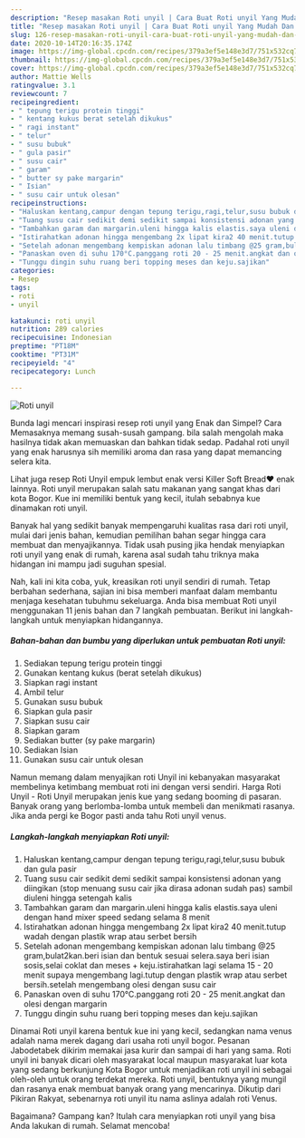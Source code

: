 ```yaml
---
description: "Resep masakan Roti unyil | Cara Buat Roti unyil Yang Mudah Dan Praktis"
title: "Resep masakan Roti unyil | Cara Buat Roti unyil Yang Mudah Dan Praktis"
slug: 126-resep-masakan-roti-unyil-cara-buat-roti-unyil-yang-mudah-dan-praktis
date: 2020-10-14T20:16:35.174Z
image: https://img-global.cpcdn.com/recipes/379a3ef5e148e3d7/751x532cq70/roti-unyil-foto-resep-utama.jpg
thumbnail: https://img-global.cpcdn.com/recipes/379a3ef5e148e3d7/751x532cq70/roti-unyil-foto-resep-utama.jpg
cover: https://img-global.cpcdn.com/recipes/379a3ef5e148e3d7/751x532cq70/roti-unyil-foto-resep-utama.jpg
author: Mattie Wells
ratingvalue: 3.1
reviewcount: 7
recipeingredient:
- " tepung terigu protein tinggi"
- " kentang kukus berat setelah dikukus"
- " ragi instant"
- " telur"
- " susu bubuk"
- " gula pasir"
- " susu cair"
- " garam"
- " butter sy pake margarin"
- " Isian"
- " susu cair untuk olesan"
recipeinstructions:
- "Haluskan kentang,campur dengan tepung terigu,ragi,telur,susu bubuk dan gula pasir"
- "Tuang susu cair sedikit demi sedikit sampai konsistensi adonan yang diingikan (stop menuang susu cair jika dirasa adonan sudah pas) sambil diuleni hingga setengah kalis"
- "Tambahkan garam dan margarin.uleni hingga kalis elastis.saya uleni dengan hand mixer speed sedang selama 8 menit"
- "Istirahatkan adonan hingga mengembang 2x lipat kira2 40 menit.tutup wadah dengan plastik wrap atau serbet bersih"
- "Setelah adonan mengembang kempiskan adonan lalu timbang @25 gram,bulat2kan.beri isian dan bentuk sesuai selera.saya beri isian sosis,selai coklat dan meses + keju.istirahatkan lagi selama 15 - 20 menit supaya mengembang lagi.tutup dengan plastik wrap atau serbet bersih.setelah mengembang olesi dengan susu cair"
- "Panaskan oven di suhu 170°C.panggang roti 20 - 25 menit.angkat dan olesi dengan margarin"
- "Tunggu dingin suhu ruang beri topping meses dan keju.sajikan"
categories:
- Resep
tags:
- roti
- unyil

katakunci: roti unyil 
nutrition: 289 calories
recipecuisine: Indonesian
preptime: "PT18M"
cooktime: "PT31M"
recipeyield: "4"
recipecategory: Lunch

---
```



![Roti unyil](https://img-global.cpcdn.com/recipes/379a3ef5e148e3d7/751x532cq70/roti-unyil-foto-resep-utama.jpg)

Bunda lagi mencari inspirasi resep roti unyil yang Enak dan Simpel? Cara Memasaknya memang susah-susah gampang. bila salah mengolah maka hasilnya tidak akan memuaskan dan bahkan tidak sedap. Padahal roti unyil yang enak harusnya sih memiliki aroma dan rasa yang dapat memancing selera kita.

Lihat juga resep Roti Unyil empuk lembut enak versi Killer Soft Bread❤️ enak lainnya. Roti unyil merupakan salah satu makanan yang sangat khas dari kota Bogor. Kue ini memiliki bentuk yang kecil, itulah sebabnya kue dinamakan roti unyil.

Banyak hal yang sedikit banyak mempengaruhi kualitas rasa dari roti unyil, mulai dari jenis bahan, kemudian pemilihan bahan segar hingga cara membuat dan menyajikannya. Tidak usah pusing jika hendak menyiapkan roti unyil yang enak di rumah, karena asal sudah tahu triknya maka hidangan ini mampu jadi suguhan spesial.


Nah, kali ini kita coba, yuk, kreasikan roti unyil sendiri di rumah. Tetap berbahan sederhana, sajian ini bisa memberi manfaat dalam membantu menjaga kesehatan tubuhmu sekeluarga. Anda bisa membuat Roti unyil menggunakan 11 jenis bahan dan 7 langkah pembuatan. Berikut ini langkah-langkah untuk menyiapkan hidangannya.

<!--inarticleads1-->

##### Bahan-bahan dan bumbu yang diperlukan untuk pembuatan Roti unyil:

1. Sediakan  tepung terigu protein tinggi
1. Gunakan  kentang kukus (berat setelah dikukus)
1. Siapkan  ragi instant
1. Ambil  telur
1. Gunakan  susu bubuk
1. Siapkan  gula pasir
1. Siapkan  susu cair
1. Siapkan  garam
1. Sediakan  butter (sy pake margarin)
1. Sediakan  Isian
1. Gunakan  susu cair untuk olesan


Namun memang dalam menyajikan roti Unyil ini kebanyakan masyarakat membelinya ketimbang membuat roti ini dengan versi sendiri. Harga Roti Unyil - Roti Unyil merupakan jenis kue yang sedang booming di pasaran. Banyak orang yang berlomba-lomba untuk membeli dan menikmati rasanya. Jika anda pergi ke Bogor pasti anda tahu Roti unyil venus. 

<!--inarticleads2-->

##### Langkah-langkah menyiapkan Roti unyil:

1. Haluskan kentang,campur dengan tepung terigu,ragi,telur,susu bubuk dan gula pasir
1. Tuang susu cair sedikit demi sedikit sampai konsistensi adonan yang diingikan (stop menuang susu cair jika dirasa adonan sudah pas) sambil diuleni hingga setengah kalis
1. Tambahkan garam dan margarin.uleni hingga kalis elastis.saya uleni dengan hand mixer speed sedang selama 8 menit
1. Istirahatkan adonan hingga mengembang 2x lipat kira2 40 menit.tutup wadah dengan plastik wrap atau serbet bersih
1. Setelah adonan mengembang kempiskan adonan lalu timbang @25 gram,bulat2kan.beri isian dan bentuk sesuai selera.saya beri isian sosis,selai coklat dan meses + keju.istirahatkan lagi selama 15 - 20 menit supaya mengembang lagi.tutup dengan plastik wrap atau serbet bersih.setelah mengembang olesi dengan susu cair
1. Panaskan oven di suhu 170°C.panggang roti 20 - 25 menit.angkat dan olesi dengan margarin
1. Tunggu dingin suhu ruang beri topping meses dan keju.sajikan


Dinamai Roti unyil karena bentuk kue ini yang kecil, sedangkan nama venus adalah nama merek dagang dari usaha roti unyil bogor. Pesanan Jabodetabek dikirim memakai jasa kurir dan sampai di hari yang sama. Roti unyil ini banyak dicari oleh masyarakat local maupun masyarakat luar kota yang sedang berkunjung Kota Bogor untuk menjadikan roti unyil ini sebagai oleh-oleh untuk orang terdekat mereka. Roti unyil, bentuknya yang mungil dan rasanya enak membuat banyak orang yang mencarinya. Dikutip dari Pikiran Rakyat, sebenarnya roti unyil itu nama aslinya adalah roti Venus. 

Bagaimana? Gampang kan? Itulah cara menyiapkan roti unyil yang bisa Anda lakukan di rumah. Selamat mencoba!

